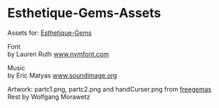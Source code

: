 # Esthetique-Gems-Assets

Assets for: [Esthetique-Gems](https://github.com/wfx/Esthetique-Gems)<br>

Font<br>
by Lauren Ruth www.nymfont.com<br>

Music<br>
by Eric Matyas www.soundimage.org

Artwork:
partc1.png, partc2.png and handCurser.png from [freegemas](https://github.com/aliexx/freegemas)<br>
Rest by Wolfgang Morawetz

